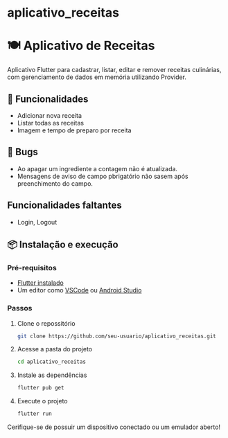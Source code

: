 # aplicativo_receitas
 
# 🍽 Aplicativo de Receitas

Aplicativo Flutter para cadastrar, listar, editar e remover receitas culinárias, com gerenciamento de dados em memória utilizando Provider.

## 📱 Funcionalidades

- Adicionar nova receita
- Listar todas as receitas
- Imagem e tempo de preparo por receita

## 🐛 Bugs

- Ao apagar um ingrediente a contagem não é atualizada.
- Mensagens de aviso de campo pbrigatório não sasem após preenchimento do campo.

## Funcionalidades faltantes
- Login, Logout

## 📦 Instalação e execução

### Pré-requisitos

- [Flutter instalado](https://docs.flutter.dev/get-started/install)
- Um editor como [VSCode](https://code.visualstudio.com/) ou [Android Studio](https://developer.android.com/studio)

### Passos

1. Clone o repossitório

    ```bash
    git clone https://github.com/seu-usuario/aplicativo_receitas.git


2. Acesse a pasta do projeto

    ```bash
    cd aplicativo_receitas


3. Instale as dependências

    ````bash
    flutter pub get

4. Execute o projeto

    ```bash
    flutter run

Cerifique-se de possuir um dispositivo conectado ou um emulador aberto!

